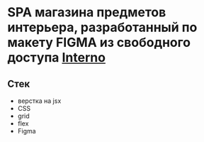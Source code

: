 # SPA магазина предметов интерьера, разработанный по макету FIGMA из свободного доступа [Interno](https://maxi-mini.github.io/pet-project-spa-2/)

## Стек
- верстка на jsx
- CSS
- grid
- flex
- Figma
